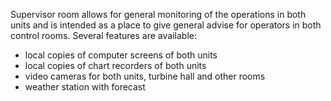 Supervisor room allows for general monitoring of the operations in both units and is intended as a place to give general advise for operators in both control rooms. Several features are available:
- local copies of computer screens of both units
- local copies of chart recorders of both units
- video cameras for both units, turbine hall and other rooms
- weather station with forecast
  
